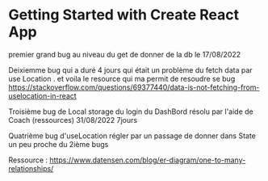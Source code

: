 # Getting Started with Create React App

premier grand bug au niveau du get de donner de la db le 17/08/2022

Deixiemme bug qui a duré 4 jours qui était un problème du fetch data par use Location . et voila le resource qui ma permit de resoudre se bug https://stackoverflow.com/questions/69377440/data-is-not-fetching-from-uselocation-in-react

Troisième bug de Local storage du login du DashBord résolu par l'aide de Coach (ressources) 31/08/2022 7jours

Quatrième bug d'useLocation régler par un passage de donner dans State un peu proche du 2ième bugs

Ressource : https://www.datensen.com/blog/er-diagram/one-to-many-relationships/
